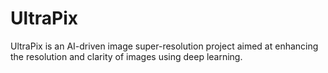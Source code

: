# UltraPix
UltraPix is an AI-driven image super-resolution project aimed at enhancing the resolution and clarity of images using deep learning.
